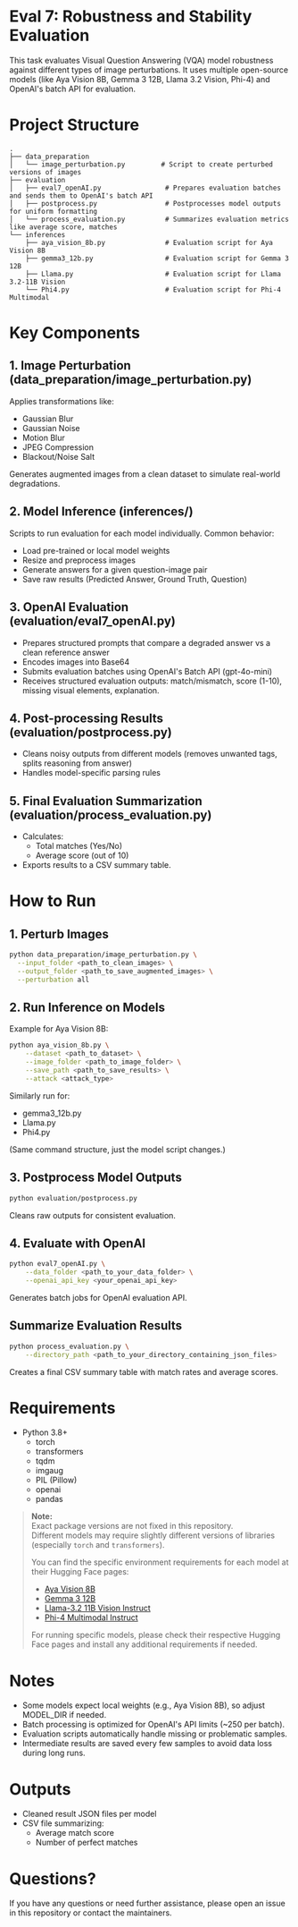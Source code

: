 # Eval 7: Robustness and Stability Evaluation 

This task evaluates Visual Question Answering (VQA) model robustness against different types of image perturbations. It uses multiple open-source models (like Aya Vision 8B, Gemma 3 12B, Llama 3.2 Vision, Phi-4) and OpenAI's batch API for evaluation.

# Project Structure
```
.
├── data_preparation
│   └── image_perturbation.py         # Script to create perturbed versions of images
├── evaluation
│   ├── eval7_openAI.py                # Prepares evaluation batches and sends them to OpenAI's batch API
│   ├── postprocess.py                 # Postprocesses model outputs for uniform formatting
│   └── process_evaluation.py          # Summarizes evaluation metrics like average score, matches
└── inferences
    ├── aya_vision_8b.py               # Evaluation script for Aya Vision 8B
    ├── gemma3_12b.py                  # Evaluation script for Gemma 3 12B
    ├── Llama.py                       # Evaluation script for Llama 3.2-11B Vision
    └── Phi4.py                        # Evaluation script for Phi-4 Multimodal
```


# Key Components

## 1. Image Perturbation (data_preparation/image_perturbation.py)
Applies transformations like:
- Gaussian Blur
- Gaussian Noise
- Motion Blur
- JPEG Compression
- Blackout/Noise Salt

Generates augmented images from a clean dataset to simulate real-world degradations.


## 2. Model Inference (inferences/)
Scripts to run evaluation for each model individually. Common behavior:

- Load pre-trained or local model weights
- Resize and preprocess images
- Generate answers for a given question-image pair
- Save raw results (Predicted Answer, Ground Truth, Question)

## 3. OpenAI Evaluation (evaluation/eval7_openAI.py)
- Prepares structured prompts that compare a degraded answer vs a clean reference answer
- Encodes images into Base64
- Submits evaluation batches using OpenAI's Batch API (gpt-4o-mini)
- Receives structured evaluation outputs: match/mismatch, score (1-10), missing visual elements, explanation.

## 4. Post-processing Results (evaluation/postprocess.py)
- Cleans noisy outputs from different models (removes unwanted tags, splits reasoning from answer)
- Handles model-specific parsing rules

## 5. Final Evaluation Summarization (evaluation/process_evaluation.py)
- Calculates:
    - Total matches (Yes/No)
    - Average score (out of 10)
- Exports results to a CSV summary table.


# How to Run

## 1. Perturb Images
```bash
python data_preparation/image_perturbation.py \
  --input_folder <path_to_clean_images> \
  --output_folder <path_to_save_augmented_images> \
  --perturbation all
```

## 2. Run Inference on Models
Example for Aya Vision 8B:
```bash
python aya_vision_8b.py \
    --dataset <path_to_dataset> \
    --image_folder <path_to_image_folder> \
    --save_path <path_to_save_results> \
    --attack <attack_type>
```

Similarly run for:
- gemma3_12b.py
- Llama.py
- Phi4.py

(Same command structure, just the model script changes.)

## 3. Postprocess Model Outputs
```bash
python evaluation/postprocess.py
```

Cleans raw outputs for consistent evaluation.

## 4. Evaluate with OpenAI

```bash
python eval7_openAI.py \
    --data_folder <path_to_your_data_folder> \
    --openai_api_key <your_openai_api_key>
```

Generates batch jobs for OpenAI evaluation API.

## Summarize Evaluation Results
```bash
python process_evaluation.py \
    --directory_path <path_to_your_directory_containing_json_files>
```

Creates a final CSV summary table with match rates and average scores.


# Requirements
- Python 3.8+
    - torch
    - transformers
    - tqdm
    - imgaug
    - PIL (Pillow)
    - openai
    - pandas

> **Note:**  
> Exact package versions are not fixed in this repository.  
> Different models may require slightly different versions of libraries (especially `torch` and `transformers`).  
> 
> You can find the specific environment requirements for each model at their Hugging Face pages:
> - [Aya Vision 8B](https://huggingface.co/CohereForAI/aya-vision-8b)
> - [Gemma 3 12B](https://huggingface.co/google/gemma-3-12b-it)
> - [Llama-3.2 11B Vision Instruct](https://huggingface.co/meta-llama/Llama-3.2-11B-Vision-Instruct)
> - [Phi-4 Multimodal Instruct](https://huggingface.co/microsoft/phi-4-multimodal-instruct)
> 
> For running specific models, please check their respective Hugging Face pages and install any additional requirements if needed.


# Notes
- Some models expect local weights (e.g., Aya Vision 8B), so adjust MODEL_DIR if needed.
- Batch processing is optimized for OpenAI's API limits (~250 per batch).
- Evaluation scripts automatically handle missing or problematic samples.
- Intermediate results are saved every few samples to avoid data loss during long runs.

# Outputs
- Cleaned result JSON files per model
- CSV file summarizing:
    - Average match score
    - Number of perfect matches

# Questions?
If you have any questions or need further assistance, please open an issue in this repository or contact the maintainers.
